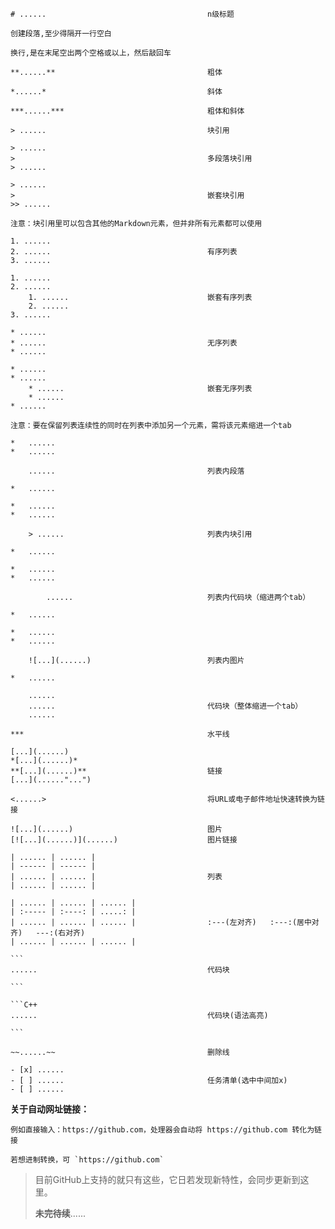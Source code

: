     # ......                                    n级标题  
>     
    创建段落,至少得隔开一行空白
>
    换行,是在末尾空出两个空格或以上，然后敲回车
>    
    **......**                                  粗体
>    
    *......*                                    斜体
>    
    ***......***                                粗体和斜体
>    
    > ......                                    块引用
>    
    > ......
    >                                           多段落块引用
    > ......
>
    > ......
    >                                           嵌套块引用
    >> ......
>    
    注意：块引用里可以包含其他的Markdown元素，但并非所有元素都可以使用
>    
    1. ......
    2. ......                                   有序列表
    3. ......
>   
    1. ......
    2. ......
        1. ......                               嵌套有序列表
        2. ......
    3. ......
>   
    * ......
    * ......                                    无序列表
    * ......
>   
    * ......
    * ......
        * ......                                嵌套无序列表
        * ......
    * ......
>    
    注意：要在保留列表连续性的同时在列表中添加另一个元素，需将该元素缩进一个tab
>    
    *   ......
    *   ......
        
        ......                                  列表内段落
        
    *   ......
>
    *   ......
    *   ......
        
        > ......                                列表内块引用
        
    *   ......
>
    *   ......
    *   ......
        
            ......                              列表内代码块（缩进两个tab）
        
    *   ......
>
    *   ......
    *   ......
        
        ![...](......)                          列表内图片
        
    *   ......
>
        ......
        ......                                  代码块（整体缩进一个tab）
        ......
>
    ***                                         水平线
>
    [...](......)           
    *[...](......)*
    **[...](......)**                           链接
    [...](......"...")
>   
    <......>                                    将URL或电子邮件地址快速转换为链接
>
    ![...](......)                              图片
    [![...](......)](......)                    图片链接
> 
    | ...... | ...... |
    | ------ | ------ |
    | ...... | ...... |                         列表          
    | ...... | ...... |
>
    | ...... | ...... | ...... |
    | :----- | :----: | .....: |
    | ...... | ...... | ...... |                :---(左对齐)   :---:(居中对齐)   ---:(右对齐)        
    | ...... | ...... | ...... |
>
    ```
    ......                                      代码块

    ```
>
    ```C++
    ......                                      代码块(语法高亮)

    ```
>
    ~~......~~                                  删除线
>
    - [x] ......
    - [ ] ......                                任务清单(选中中间加x)
    - [ ] ......
**关于自动网址链接：**

    例如直接输入：https://github.com，处理器会自动将 https://github.com 转化为链接

    若想进制转换，可 `https://github.com`

> 目前GitHub上支持的就只有这些，它日若发现新特性，会同步更新到这里。
>
> **未完待续**......
